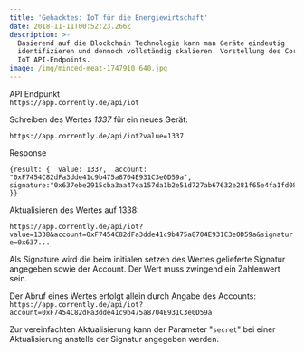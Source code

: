 ```yaml
---
title: 'Gehacktes: IoT für die Energiewirtschaft'
date: 2018-11-11T00:52:23.266Z
description: >-
  Basierend auf die Blockchain Technologie kann man Geräte eindeutig
  identifizieren und dennoch vollständig skalieren. Vorstellung des Corrently
  IoT API-Endpoints.
image: /img/minced-meat-1747910_640.jpg
---
```

API Endpunkt\
`https://app.corrently.de/api/iot`

Schreiben des Wertes _1337_ für ein neues Gerät:

`https://app.corrently.de/api/iot?value=1337`

Response

```
{result: {  value: 1337,  account: "0xF7454C82dFa3dde41c9b475a8704E931C3e0D59a",  signature:"0x637ebe2915cba3aa47ea157da1b2e51d727ab67632e281f65e4fa1fd082c4b0528a444a7a36e429b805feab920458b9a333faf63f7d7af4c1c6f3528f3892e1a1c" }}
```

Aktualisieren des Wertes auf 1338:

`https://app.corrently.de/api/iot?value=1338&account=0xF7454C82dFa3dde41c9b475a8704E931C3e0D59a&signature=0x637...`

Als Signature wird die beim initialen setzen des Wertes gelieferte Signatur angegeben sowie der Account. Der Wert muss zwingend ein Zahlenwert sein.

Der Abruf eines Wertes erfolgt allein durch Angabe des Accounts:\
`https://app.corrently.de/api/iot?account=0xF7454C82dFa3dde41c9b475a8704E931C3e0D59a`

Zur vereinfachten Aktualisierung kann der Parameter "`secret`" bei einer Aktualisierung anstelle der Signatur angegeben werden.
